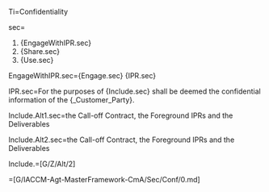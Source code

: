 Ti=Confidentiality

sec=<ol><li>{EngageWithIPR.sec}<li>{Share.sec}<li>{Use.sec}</ol>

EngageWithIPR.sec={Engage.sec} {IPR.sec}

IPR.sec=For the purposes of {Include.sec} shall be deemed the confidential information of the {_Customer_Party}.

Include.Alt1.sec=the Call-off Contract, the Foreground IPRs and the Deliverables

Include.Alt2.sec=the Call-off Contract, the Foreground IPRs and the Deliverables

Include.=[G/Z/Alt/2]

=[G/IACCM-Agt-MasterFramework-CmA/Sec/Conf/0.md]
